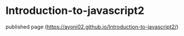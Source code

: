 # Introduction-to-javascript2
published page (https://ayoni02.github.io/Introduction-to-javascript2/)
